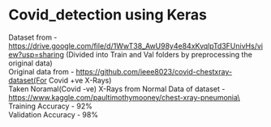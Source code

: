 # Covid_detection using Keras
Dataset from - https://drive.google.com/file/d/1WwT38_AwU98y4e84xKvqlpTd3FUnivHs/view?usp=sharing (Divided into Train and Val folders by preprocessing the original data)\
Original data from - https://github.com/ieee8023/covid-chestxray-dataset(For Covid +ve X-Rays)\
Taken Noramal(Covid -ve) X-Rays from Normal Data of dataset - https://www.kaggle.com/paultimothymooney/chest-xray-pneumonia\
Training Accuracy - 92%\
Validation Accuracy - 98%
